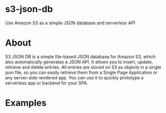 # s3-json-db

Use Amazon S3 as a simple JSON database and serverless API

# About

S3 JSON DB is a simple file-based JSON database for Amazon S3, which also automatically generates a JSON API. It allows you to insert, update, retrieve and delete entries. All entries are stored on S3 as objects in a single json file, so you can easily retrieve them from a Single Page Application or any server-side rendered app. You can use it to quickly prototype a serverless app or backend for your SPA.

# Examples

